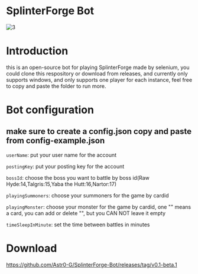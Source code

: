 # SplinterForge Bot
![3](https://user-images.githubusercontent.com/57165451/217242902-d5159ff3-e133-4703-800e-f4d84e640642.png)

# Introduction

this is an open-source bot for playing SplinterForge made by selenium, you could clone this respository or download from releases, and currently only supports windows, and only supports one player for each instance, feel free to copy and paste the folder to run more.

# Bot configuration

## make sure to create a config.json copy and paste from config-example.json

 `userName`: put your user name for the account

 `postingKey`: put your posting key for the account

 `bossId`: choose the boss you want to battle by boss id(Raw Hyde:14,Talgris:15,Yaba the Hutt:16,Nartor:17)

 `playingSummoners`: choose your summoners for the game by cardid

 `playingMonster`: choose your monster for the game by cardid, one "" means a card, you can add or delete "", but you CAN NOT leave it empty

 `timeSleepInMinute`: set the time between battles in minutes
 
 # Download
https://github.com/Astr0-G/SplinterForge-Bot/releases/tag/v0.1-beta.1
